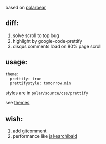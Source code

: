based on [polarbear](https://github.com/frostfan/hexo-theme-polarbear)

## diff:
<!-- 1. 添加置顶功能[参考](https://github.com/netcan/hexo-generator-index-pin-top) -->
1. solve scroll to top bug
2. highlight by google-code-prettify 
3. disqus comments load on 80% page scroll

## usage:
```sh
theme:
  prettify: true
  prettifystyle: tomorrow.min
```

styles are in `polar/source/css/prettify` 

see [themes](https://jmblog.github.io/color-themes-for-google-code-prettify/)

## wish:
1. add gitcomment
2. performance like [jakearchibald](https://jakearchibald.com)

